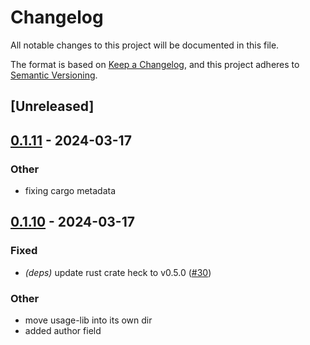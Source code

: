 # Changelog
All notable changes to this project will be documented in this file.

The format is based on [Keep a Changelog](https://keepachangelog.com/en/1.0.0/),
and this project adheres to [Semantic Versioning](https://semver.org/spec/v2.0.0.html).

## [Unreleased]

## [0.1.11](https://github.com/jdx/usage/releases/tag/v${version}) - 2024-03-17

### Other
- fixing cargo metadata

## [0.1.10](https://github.com/jdx/usage/releases/tag/v${version}) - 2024-03-17

### Fixed
- *(deps)* update rust crate heck to v0.5.0 ([#30](https://github.com/jdx/usage/pull/30))

### Other
- move usage-lib into its own dir
- added author field
